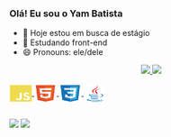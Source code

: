 ### Olá! Eu sou o Yam Batista

- 🔭 Hoje estou em busca de estágio
- 🌱 Estudando front-end
- 😄 Pronouns: ele/dele

<div align="center">
  <a href="https://github.com/Yam-BS">
  <img height="180em" src="https://github-readme-stats.vercel.app/api?username=Yam-BS&show_icons=true&theme=dark&include_all_commits=true&count_private=true"/>
  <img height="180em" src="https://github-readme-stats.vercel.app/api/top-langs/?username=Yam-BS&layout=compact&langs_count=7&theme=dark"/>
</div>
  
<div style="display: inline_block"><br>
  <img align="center" alt="Yam-Js" height="30" width="40" src="https://raw.githubusercontent.com/devicons/devicon/master/icons/javascript/javascript-plain.svg">
  <img align="center" alt="Yam-HTML" height="30" width="40" src="https://raw.githubusercontent.com/devicons/devicon/master/icons/html5/html5-original.svg">
  <img align="center" alt="Yam-CSS" height="30" width="40" src="https://raw.githubusercontent.com/devicons/devicon/master/icons/css3/css3-original.svg">
  <img align="center" alt="Yam-Java" height="30" width="40" src="https://raw.githubusercontent.com/devicons/devicon/master/icons/java/java-original.svg">
</div>
  
  ##
  
<div>
  <a href="https://www.instagram.com/yam_silva77/" target="_blank"><img src="https://img.shields.io/badge/-Instagram-%23E4405F?style=for-the-badge&logo=instagram&logoColor=white" target="_blank"></a>
  <a href="https://www.linkedin.com/in/yam-silva/" target="_blank"><img src="https://img.shields.io/badge/-LinkedIn-%230077B5?style=for-the-badge&logo=linkedin&logoColor=white" target="_blank"></a> 
</div>
